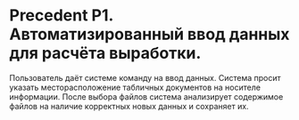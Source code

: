 Precedent P1. Автоматизированный ввод данных для расчёта выработки.
===================================================================

Пользователь даёт системе команду на ввод данных. Система просит указать месторасположение
табличных документов на носителе информации. После выбора файлов система анализирует
содержимое файлов на наличие корректных новых данных и сохраняет их.
